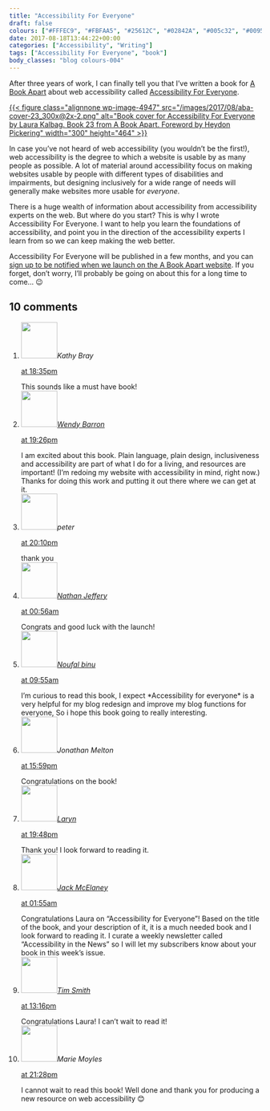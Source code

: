 ```yaml
---
title: "Accessibility For Everyone"
draft: false
colours: ["#FFFEC9", "#FBFAA5", "#25612C", "#02842A", "#005c32", "#00953a"]
date: 2017-08-18T13:44:22+00:00
categories: ["Accessibility", "Writing"]
tags: ["Accessibility For Everyone", "book"]
body_classes: "blog colours-004"
---
```


After three years of work, I can finally tell you that I’ve written a book for [A Book Apart](https://abookapart.com) about web accessibility called [Accessibility For Everyone](https://abookapart.com/products/accessibility-for-everyone).

[{{< figure class="alignnone wp-image-4947" src="/images/2017/08/aba-cover-23_300x@2x-2.png" alt="Book cover for Accessibility For Everyone by Laura Kalbag. Book 23 from A Book Apart. Foreword by Heydon Pickering" width="300" height="464" >}}](/images/2017/08/aba-cover-23_300x@2x-2.png)

In case you’ve not heard of web accessibility (you wouldn’t be the first!), web accessibility is the degree to which a website is usable by as many people as possible. A lot of material around accessibility focus on making websites usable by people with different types of disabilities and impairments, but designing inclusively for a wide range of needs will generally make websites more usable for *everyone*.

There is a huge wealth of information about accessibility from accessibility experts on the web. But where do you start? This is why I wrote Accessibility For Everyone. I want to help you learn the foundations of accessibility, and point you in the direction of the accessibility experts I learn from so we can keep making the web better.

Accessibility For Everyone will be published in a few months, and you can [sign up to be notified when we launch on the A Book Apart website](https://abookapart.com/products/accessibility-for-everyone). If you forget, don’t worry, I’ll probably be going on about this for a long time to come… 😉

## 10 comments

<ol class="commentlist">
	<li class="comment even thread-even depth-1" id="li-comment-160276">
		<div class="comment-author vcard">
			<img alt='' src='https://2.gravatar.com/avatar/e489ba37b81a1b956b5dc03bf3f48246?s=72&amp;d=mm&amp;r=g' srcset='https://2.gravatar.com/avatar/e489ba37b81a1b956b5dc03bf3f48246?s=144&amp;d=mm&amp;r=g 2x' class='avatar avatar-72 photo' height='72' width='72' /><cite class="fn">Kathy Bray</cite>
				<aside class="comment-meta commentmetadata"><p><a href="#comment-160276"><time datetime="2017-08-19T18:35:55+00:00" pubdate class="published">
		 at <span class="hours">18:35pm</span></time></a></p>
	</aside>
	</div>
	<div class="comment-entry">
		This sounds like a must have book!
	</div>
</li>
	<li class="comment odd alt thread-odd thread-alt depth-1" id="li-comment-160277">
			<div class="comment-author vcard">
			<img alt='' src='https://2.gravatar.com/avatar/becd3c088396191cb8b09a629e8eade9?s=72&amp;d=mm&amp;r=g' srcset='https://2.gravatar.com/avatar/becd3c088396191cb8b09a629e8eade9?s=144&amp;d=mm&amp;r=g 2x' class='avatar avatar-72 photo' height='72' width='72' /><cite class="fn"><a href='https://wendybarron.com/' rel='external nofollow' class='url'>Wendy Barron</a></cite>
				<aside class="comment-meta commentmetadata"><p><a href="#comment-160277"><time datetime="2017-08-19T19:26:48+00:00" pubdate class="published">
		 at <span class="hours">19:26pm</span></time></a></p>
	</aside>
	</div>
	<div class="comment-entry">
		I am excited about this book. Plain language, plain design, inclusiveness and accessibility are part of what I do for a living, and resources are important! (I’m redoing my website with accessibility in mind, right now.) Thanks for doing this work and putting it out there where we can get at it.
	</div>
</li>
	<li class="comment even thread-even depth-1" id="li-comment-160287">
			<div class="comment-author vcard">
			<img alt='' src='https://2.gravatar.com/avatar/b573d65a811c1c22bb29f43de39f9e25?s=72&amp;d=mm&amp;r=g' srcset='https://2.gravatar.com/avatar/b573d65a811c1c22bb29f43de39f9e25?s=144&amp;d=mm&amp;r=g 2x' class='avatar avatar-72 photo' height='72' width='72' /><cite class="fn">peter</cite>
				<aside class="comment-meta commentmetadata"><p><a href="#comment-160287"><time datetime="2017-08-19T20:10:57+00:00" pubdate class="published">
		 at <span class="hours">20:10pm</span></time></a></p>
	</aside>
	</div>
	<div class="comment-entry">
		thank you
	</div>
</li>
	<li class="comment odd alt thread-odd thread-alt depth-1" id="li-comment-160300">
			<div class="comment-author vcard">
			<img alt='' src='https://2.gravatar.com/avatar/2f78dd5271ddfb98fe9a18f1308e23bb?s=72&amp;d=mm&amp;r=g' srcset='https://2.gravatar.com/avatar/2f78dd5271ddfb98fe9a18f1308e23bb?s=144&amp;d=mm&amp;r=g 2x' class='avatar avatar-72 photo' height='72' width='72' /><cite class="fn"><a href='https://nuclearpengy.com' rel='external nofollow' class='url'>Nathan Jeffery</a></cite>
				<aside class="comment-meta commentmetadata"><p><a href="#comment-160300"><time datetime="2017-08-20T00:56:23+00:00" pubdate class="published">
		 at <span class="hours">00:56am</span></time></a></p>
	</aside>
	</div>
	<div class="comment-entry">
		Congrats and good luck with the launch!
	</div>
</li>
	<li class="comment even thread-even depth-1" id="li-comment-160304">
			<div class="comment-author vcard">
			<img alt='' src='http://1.gravatar.com/avatar/a9f0781ecb2f18bd767ced7ef545980d?s=72&amp;d=mm&amp;r=g' srcset='http://1.gravatar.com/avatar/a9f0781ecb2f18bd767ced7ef545980d?s=144&amp;d=mm&amp;r=g 2x' class='avatar avatar-72 photo' height='72' width='72' /><cite class="fn"><a href='http://www.destinosolutions.com' rel='external nofollow' class='url'>Noufal binu</a></cite>
				<aside class="comment-meta commentmetadata"><p><a href="#comment-160304"><time datetime="2017-08-20T09:55:43+00:00" pubdate class="published">
		 at <span class="hours">09:55am</span></time></a></p>
	</aside>
	</div>
	<div class="comment-entry">
		I’m curious to read this book, I expect *Accessibility for everyone* is a very helpful for my  blog redesign and improve my blog functions for everyone, So i hope this book going to really interesting.
	</div>
</li>
	<li class="comment odd alt thread-odd thread-alt depth-1" id="li-comment-160307">
			<div class="comment-author vcard">
			<img alt='' src='https://0.gravatar.com/avatar/c88ff35b0f29066d0cbcfd22efcf0f92?s=72&amp;d=mm&amp;r=g' srcset='https://0.gravatar.com/avatar/c88ff35b0f29066d0cbcfd22efcf0f92?s=144&amp;d=mm&amp;r=g 2x' class='avatar avatar-72 photo' height='72' width='72' /><cite class="fn">Jonathan Melton</cite>
				<aside class="comment-meta commentmetadata"><p><a href="#comment-160307"><time datetime="2017-08-20T15:59:36+00:00" pubdate class="published">
		 at <span class="hours">15:59pm</span></time></a></p>
	</aside>
	</div>
	<div class="comment-entry">
		Congratulations on the book!
	</div>
</li>
	<li class="comment even thread-even depth-1" id="li-comment-160308">
			<div class="comment-author vcard">
			<img alt='' src='http://1.gravatar.com/avatar/d2c7a673e809d41f7a2eca6b13bcdc38?s=72&amp;d=mm&amp;r=g' srcset='http://1.gravatar.com/avatar/d2c7a673e809d41f7a2eca6b13bcdc38?s=144&amp;d=mm&amp;r=g 2x' class='avatar avatar-72 photo' height='72' width='72' /><cite class="fn"><a href='https://cedc.org' rel='external nofollow' class='url'>Laryn</a></cite>
				<aside class="comment-meta commentmetadata"><p><a href="#comment-160308"><time datetime="2017-08-20T19:48:49+00:00" pubdate class="published">
		 at <span class="hours">19:48pm</span></time></a></p>
	</aside>
	</div>
	<div class="comment-entry">
		Thank you! I look forward to reading it.
	</div>
</li>
	<li class="comment odd alt thread-odd thread-alt depth-1" id="li-comment-160312">
			<div class="comment-author vcard">
			<img alt='' src='https://0.gravatar.com/avatar/6cdc16dc0c08c1a3b660d7d45b13a303?s=72&amp;d=mm&amp;r=g' srcset='https://0.gravatar.com/avatar/6cdc16dc0c08c1a3b660d7d45b13a303?s=144&amp;d=mm&amp;r=g 2x' class='avatar avatar-72 photo' height='72' width='72' /><cite class="fn"><a href='http://www.microassist.com' rel='external nofollow' class='url'>Jack McElaney</a></cite>
				<aside class="comment-meta commentmetadata"><p><a href="#comment-160312"><time datetime="2017-08-22T01:55:24+00:00" pubdate class="published">
		 at <span class="hours">01:55am</span></time></a></p>
	</aside>
	</div>
	<div class="comment-entry">
		Congratulations Laura on “Accessibility for Everyone”! Based on the title of the book, and your description of it, it is a much needed book and I look forward to reading it. I curate a weekly newsletter called “Accessibility in the News” so I will let my subscribers know about your book in this week’s issue.
	</div>
</li>
	<li class="comment even thread-even depth-1" id="li-comment-160313">
			<div class="comment-author vcard">
			<img alt='' src='https://0.gravatar.com/avatar/febbffcb54abe1be1435720fc2268237?s=72&amp;d=mm&amp;r=g' srcset='https://0.gravatar.com/avatar/febbffcb54abe1be1435720fc2268237?s=144&amp;d=mm&amp;r=g 2x' class='avatar avatar-72 photo' height='72' width='72' /><cite class="fn"><a href='https://ttimsmith.com' rel='external nofollow' class='url'>Tim Smith</a></cite>
				<aside class="comment-meta commentmetadata"><p><a href="#comment-160313"><time datetime="2017-08-23T13:16:57+00:00" pubdate class="published">
		 at <span class="hours">13:16pm</span></time></a></p>
	</aside>
	</div>
	<div class="comment-entry">
		Congratulations Laura! I can’t wait to read it!
	</div>
</li>
	<li class="comment odd alt thread-odd thread-alt depth-1" id="li-comment-160314">
			<div class="comment-author vcard">
			<img alt='' src='http://1.gravatar.com/avatar/1b9bcbb883f8a1e55f0a97c514569931?s=72&amp;d=mm&amp;r=g' srcset='http://1.gravatar.com/avatar/1b9bcbb883f8a1e55f0a97c514569931?s=144&amp;d=mm&amp;r=g 2x' class='avatar avatar-72 photo' height='72' width='72' /><cite class="fn">Marie Moyles</cite>
				<aside class="comment-meta commentmetadata"><p><a href="#comment-160314"><time datetime="2017-08-23T21:28:18+00:00" pubdate class="published">
		 at <span class="hours">21:28pm</span></time></a></p>
	</aside>
	</div>
	<div class="comment-entry">
		I cannot wait to read this book! Well done and thank you for producing a new resource on web accessibility 😊
	</div>
</li>
</ol>